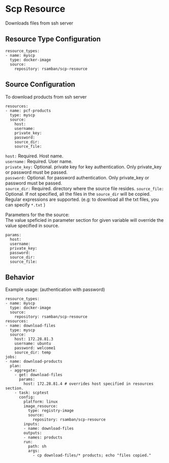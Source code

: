 # Scp Resource
Downloads files from ssh server
## Resource Type Configuration
```
resource_types:
- name: myscp
  type: docker-image
  source:
    repository: rsamban/scp-resource

```
## Source Configuration
To download products from ssh server

```
resources:
- name: pcf-products
  type: myscp
  source:
    host:
    username:
    private_key:
    password:
    source_dir:
    source_file:
```
`host:` Required. Host name.  
`username:` Required. User name.  
`private_key:` Optional. private key for key authentication. Only private_key or password must be passed.  
`password:` Optional. for password authentication. Only private_key or password must be passed.  
`source_dir:` Required. directory where the source file resides.
`source_file:` Optional. If not specified, all the files in the `source_dir` will be copied. Regular expressions are supported. (e.g: to download all the txt files, you can specify `*.txt` )

Parameters for the the source:  
The value speficied in parameter section for given variable will override the value specified in source.
```
params:
  host:
  username:
  private_key:
  password:
  source_dir:
  source_file:
```


## Behavior
Example usage: (authentication with password)
```
resource_types:
- name: myscp
  type: docker-image
  source:
    repository: rsamban/scp-resource
resources:
- name: download-files
  type: myscp
  source:
    host: 172.28.81.3
    username: ubuntu
    password: welcome1
    source_dir: temp
jobs:
- name: download-products
  plan:
  - aggregate:
    - get: download-files
      params:
        host: 172.28.81.4 # overrides host specified in resources section.
    - task: scptest
      config:
        platform: linux
        image_resource:
          type: registry-image
          source:
            repository: rsamban/scp-resource
        inputs:
        - name: download-files
        outputs:
        - names: products
        run:
          path: sh
          args:
            - cp download-files/* products; echo "files copied."
```
